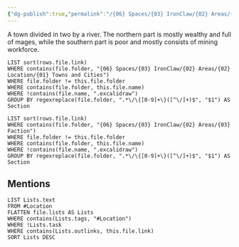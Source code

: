 ```yaml
---
{"dg-publish":true,"permalink":"/{06} Spaces/{03} IronClaw/{02} Areas/{02} Location/{01} Towns and Cities/Narre/","title":"Narre"}
---
```



A town divided in two by a river. The northern part is mostly wealthy and full of mages, while the southern part is poor and mostly consists of mining workforce.

```dataview
LIST sort(rows.file.link)
WHERE contains(file.folder, "{06} Spaces/{03} IronClaw/{02} Areas/{02} Location/{01} Towns and Cities")
WHERE file.folder != this.file.folder
WHERE contains(file.folder, this.file.name)
WHERE !contains(file.name, ".excalidraw")
GROUP BY regexreplace(file.folder, ".*\/\{[0-9]+\}([^\/]+)$", "$1") AS Section
```

```dataview
LIST sort(rows.file.link)
WHERE contains(file.folder, "{06} Spaces/{03} IronClaw/{02} Areas/{03} Faction")
WHERE file.folder != this.file.folder
WHERE contains(file.folder, this.file.name)
WHERE !contains(file.name, ".excalidraw")
GROUP BY regexreplace(file.folder, ".*\/\{[0-9]+\}([^\/]+)$", "$1") AS Section
```

## Mentions

```dataview
LIST Lists.text
FROM #Location
FLATTEN file.lists AS Lists
WHERE contains(Lists.tags, "#Location")
WHERE !Lists.task
WHERE contains(Lists.outlinks, this.file.link)
SORT Lists DESC
```
